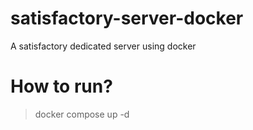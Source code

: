 # satisfactory-server-docker

A satisfactory dedicated server using docker

# How to run?

> docker compose up -d
